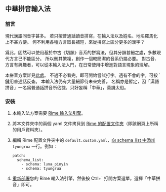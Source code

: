 ## 中華拼音輸入法

### 前言

現代漢語同音字甚多。
若只按普通話讀音拼寫，在輸入法以及姓名、地名羅馬化上不甚方便。
何不利用各種方言取長補短，來從拼寫上區分更多的漢字？

爲此，固然可以使用基於中古《切韻》音系的拼寫法，但其分韻甚細之處，多數現代方言已不能區分。
所以刪其繁複，創作一個較簡潔的音系仍屬必要。
對古音、方言有興趣者，可以從本輸入法入門，在日常使用中增進對語言現象的理解。

本拼音方案詳見[此處][0]。
不過不必看完，即可開始嘗試打字。遇有不會的字，可按 ` 鍵用普通話反查。
本輸入法仍有大量細節待未來完善。
名稱亦是暫定，因「漢語拼音」一名爲普通話拼音所佔據，只好妄稱「中華」，莫譏太俗。

### 安裝

1. 本輸入法方案需要 [Rime 輸入法引擎][1]。

2. 將本文件夾中的兩個 yaml 文件拷貝到 [Rime 的配置文件夾][2]（即該網頁上所稱的用戶資料夾）。

3. 編輯 Rime 配置文件夾中的 `default.custom.yaml`，[向 schema_list 中添加][3] `tyungrua` 一行。例如：

    ```
    patch:
      schema_list:
        - schema: luna_pinyin
        - schema: tyungrua
    ```

4. [重新部署][4]您的 Rime 輸入法引擎，然後按 Ctrl+` 打開方案選單，選擇「中華拼音」即可。


[0]: docs/tyungrua.md
[1]: https://rime.im/
[2]: https://github.com/rime/home/wiki/RimeWithSchemata#rime-中的數據文件分佈及作用
[3]: https://github.com/rime/home/wiki/CustomizationGuide#一例定製方案選單
[4]: https://github.com/rime/home/wiki/CustomizationGuide#重新佈署的操作方法
